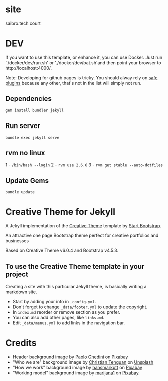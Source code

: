 # site
saibro.tech court


# DEV

If you want to use this template, or enhance it, you can use Docker.
Just run './docker/dev/run.sh' or './docker/dev/bat.sh'and then point your browser to http://localhost:4000/.

Note: Developing for github pages is tricky. You should alway rely on
[safe plugins](https://pages.github.com/versions/) because any other, that's not
in the list will simply not run.

## Dependencies

`gem install bundler jekyll`

## Run server

`bundle exec jekyll serve`

## rvm no linux 

1 - `/bin/bash --login`
2 - `rvm use 2.6.6`
3 - `rvm get stable --auto-dotfiles`

## Update Gems

`bundle update`

# Creative Theme for Jekyll

A Jekyll implementation of the [Creative Theme](https://startbootstrap.com/theme/creative/) template by [Start Bootstrap](https://startbootstrap.com).

An attractive one page Bootstrap theme perfect for creative portfolios and businesses

Based on Creative Theme v6.0.4 and Bootstrap v4.5.3.

## To use the Creative Theme template in your project

Creating a site with this particular Jekyll theme, is basically writing a markdown site.

- Start by adding your info in `_config.yml`.
- Don't forget to change `_data/footer.yml` to update the copyright.
- In `index.md` reorder or remove section as you prefer.
- You can also add other pages, like `links.md`.
- Edit `_data/menus.yml` to add links in the navigation bar.

# Credits
* Header background image by [Paolo Ghedini](https://pixabay.com/pt/users/paologhedini-422890/?utm_source=link-attribution&amp;utm_medium=referral&amp;utm_campaign=image&amp;utm_content=2290639) on [Pixabay](https://pixabay.com/pt/?utm_source=link-attribution&amp;utm_medium=referral&amp;utm_campaign=image&amp;utm_content=2290639)
* "Who we are" background image by [Christian Tenguan](https://unsplash.com/@christiantenguan?utm_source=unsplash&utm_medium=referral&utm_content=creditCopyText) on [Unsplash](https://unsplash.com/s/photos/tennis-team?utm_source=unsplash&utm_medium=referral&utm_content=creditCopyText)
* "How we work" background image by [hansmarkutt](https://pixabay.com/pt/users/hansmarkutt-6479460/?utm_source=link-attribution&amp;utm_medium=referral&amp;utm_campaign=image&amp;utm_content=5782695) on [Pixabay](https://pixabay.com/pt/?utm_source=link-attribution&amp;utm_medium=referral&amp;utm_campaign=image&amp;utm_content=5782695)
* "Working model" background image by [marijana1](https://pixabay.com/pt/users/marijana1-8558212/?utm_source=link-attribution&amp;utm_medium=referral&amp;utm_campaign=image&amp;utm_content=3554019) on [Pixabay](https://pixabay.com/pt/?utm_source=link-attribution&amp;utm_medium=referral&amp;utm_campaign=image&amp;utm_content=3554019)
